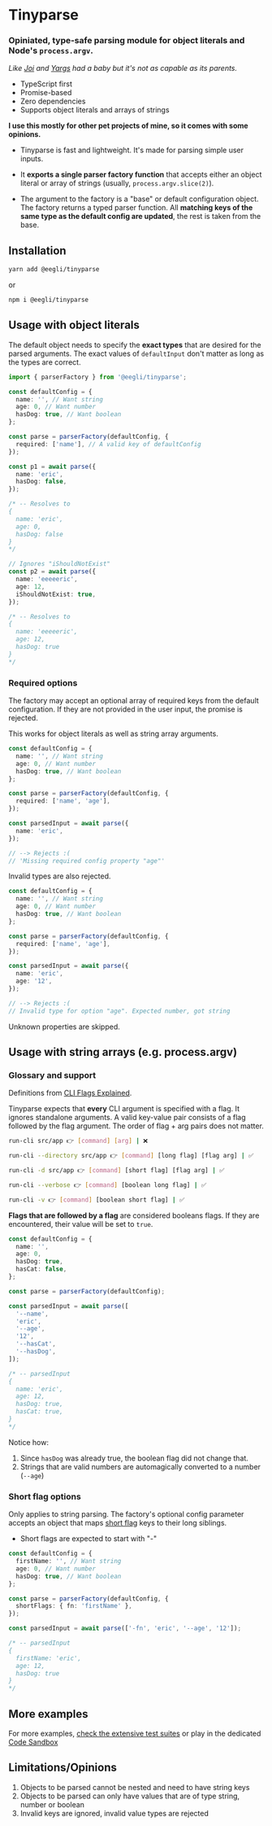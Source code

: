 # Tinyparse

### Opiniated, type-safe parsing module for object literals and Node's `process.argv`.

_Like [Joi](https://joi.dev/) and [Yargs](https://yargs.js.org/) had a baby but it's not as capable as its parents._

- TypeScript first
- Promise-based
- Zero dependencies
- Supports object literals and arrays of strings

**I use this mostly for other pet projects of mine, so it comes with some opinions.**

- Tinyparse is fast and lightweight. It's made for parsing simple user inputs.

- It **exports a single parser factory function** that accepts either an object literal or array of strings (usually, `process.argv.slice(2)`).

- The argument to the factory is a "base" or default configuration object. The factory returns a typed parser function. All **matching keys of the same type as the default config are updated**, the rest is taken from the base.

## Installation

```bash
yarn add @eegli/tinyparse
```

or

```bash
npm i @eegli/tinyparse
```

## Usage with object literals

The default object needs to specify the **exact types** that are desired for the parsed arguments. The exact values of `defaultInput` don't matter as long as the types are correct.

```ts
import { parserFactory } from '@eegli/tinyparse';

const defaultConfig = {
  name: '', // Want string
  age: 0, // Want number
  hasDog: true, // Want boolean
};

const parse = parserFactory(defaultConfig, {
  required: ['name'], // A valid key of defaultConfig
});

const p1 = await parse({
  name: 'eric',
  hasDog: false,
});

/* -- Resolves to
{
  name: 'eric',
  age: 0,
  hasDog: false
}
*/

// Ignores "iShouldNotExist"
const p2 = await parse({
  name: 'eeeeeric',
  age: 12,
  iShouldNotExist: true,
});

/* -- Resolves to
{
  name: 'eeeeeric',
  age: 12,
  hasDog: true
}
*/
```

### Required options

The factory may accept an optional array of required keys from the default configuration. If they are not provided in the user input, the promise is rejected.

This works for object literals as well as string array arguments.

```ts
const defaultConfig = {
  name: '', // Want string
  age: 0, // Want number
  hasDog: true, // Want boolean
};

const parse = parserFactory(defaultConfig, {
  required: ['name', 'age'],
});

const parsedInput = await parse({
  name: 'eric',
});

// --> Rejects :(
// 'Missing required config property "age"'
```

Invalid types are also rejected.

```ts
const defaultConfig = {
  name: '', // Want string
  age: 0, // Want number
  hasDog: true, // Want boolean
};

const parse = parserFactory(defaultConfig, {
  required: ['name', 'age'],
});

const parsedInput = await parse({
  name: 'eric',
  age: '12',
});

// --> Rejects :(
// Invalid type for option "age". Expected number, got string
```

Unknown properties are skipped.

## Usage with string arrays (e.g. process.argv)

### Glossary and support

Definitions from [CLI Flags Explained](https://oclif.io/blog/2019/02/20/cli-flags-explained#short-flag).

Tinyparse expects that **every** CLI argument is specified with a flag. It ignores standalone arguments. A valid key-value pair consists of a flag followed by the flag argument. The order of flag + arg pairs does not matter.

```bash
run-cli src/app 👉 [command] [arg] | ❌
```

```bash
run-cli --directory src/app 👉 [command] [long flag] [flag arg] | ✅
```

```bash
run-cli -d src/app 👉 [command] [short flag] [flag arg] | ✅
```

```bash
run-cli --verbose 👉 [command] [boolean long flag] | ✅
```

```bash
run-cli -v 👉 [command] [boolean short flag] | ✅
```

**Flags that are followed by a flag** are considered booleans flags. If they are encountered, their value will be set to `true`.

```ts
const defaultConfig = {
  name: '',
  age: 0,
  hasDog: true,
  hasCat: false,
};

const parse = parserFactory(defaultConfig);

const parsedInput = await parse([
  '--name',
  'eric',
  '--age',
  '12',
  '--hasCat',
  '--hasDog',
]);

/* -- parsedInput 
{
  name: 'eric',
  age: 12,
  hasDog: true,
  hasCat: true,
}
*/
```

Notice how:

1. Since `hasDog` was already true, the boolean flag did not change that.
2. Strings that are valid numbers are automagically converted to a number (`--age`)

### Short flag options

Only applies to string parsing. The factory's optional config parameter accepts an object that maps [short flag](https://oclif.io/blog/2019/02/20/cli-flags-explained#short-flag) keys to their long siblings.

- Short flags are expected to start with "-"

```ts
const defaultConfig = {
  firstName: '', // Want string
  age: 0, // Want number
  hasDog: true, // Want boolean
};

const parse = parserFactory(defaultConfig, {
  shortFlags: { fn: 'firstName' },
});

const parsedInput = await parse(['-fn', 'eric', '--age', '12']);

/* -- parsedInput 
{
  firstName: 'eric',
  age: 12,
  hasDog: true
}
*/
```

## More examples

For more examples, [check the extensive test suites](test/parse.test.ts) or play in the dedicated [Code Sandbox](https://codesandbox.io/s/tinyparse-sandbox-pknk4?file=/src/index.ts)

## Limitations/Opinions

1. Objects to be parsed cannot be nested and need to have string keys
2. Objects to be parsed can only have values that are of type string, number or boolean
3. Invalid keys are ignored, invalid value types are rejected
